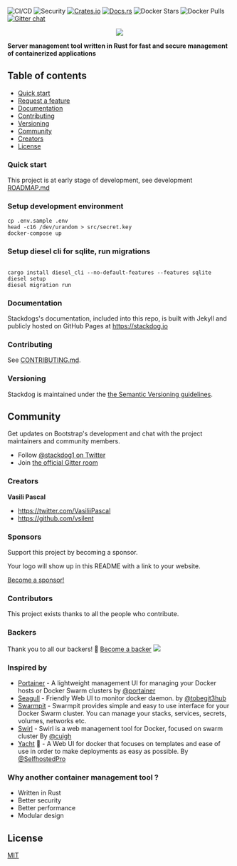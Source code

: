 ![CI/CD](https://github.com/vsilent/stackdog/actions/workflows/docker.yml/badge.svg)
![Security](https://github.com/vsilent/stackdog/actions/workflows/codacy-analysis.yml/badge.svg)
[![Crates.io](https://img.shields.io/crates/v/stackdog.svg)](https://crates.io/crates/stackdog)
[![Docs.rs](https://docs.rs/stackdog/badge.svg)](https://docs.rs/stackdog)
![Docker Stars](https://img.shields.io/docker/stars/trydirect/stackdog.svg)
![Docker Pulls](https://img.shields.io/docker/pulls/trydirect/stackdog.svg)
[![Gitter chat](https://badges.gitter.im/stackdog/community.png)](https://gitter.im/stackdog/community)


<p></p><p></p><p></p>

<p align="center">
<img src="https://user-images.githubusercontent.com/42473/109795596-c7a14f00-7c1f-11eb-8358-583d4008f42d.jpg">
</p>


**Server management tool written in Rust for fast and secure management of containerized applications**


<p></p><p></p>

## Table of contents
- [Quick start](#quick-start)
- [Request a feature](https://github.com/vsilent/stackdog/issues/new)
- [Documentation](#documentation)
- [Contributing](#contributing)
- [Versioning](#versioning)
- [Community](#community)
- [Creators](#creators)
- [License](#license)


### Quick start

This project is at early stage of development, see development [ROADMAP.md](ROADMAP.md)

### Setup development environment

```
cp .env.sample .env
head -c16 /dev/urandom > src/secret.key
docker-compose up
```

### Setup diesel cli for sqlite, run migrations
```aidl

cargo install diesel_cli --no-default-features --features sqlite
diesel setup
diesel migration run

```

### Documentation
Stackdogs's documentation, included into this repo, is built with Jekyll and
publicly hosted on GitHub Pages at https://stackdog.io

### Contributing
See [CONTRIBUTING.md](CONTRIBUTING.md).

### Versioning
Stackdog is maintained under the [the Semantic Versioning guidelines](https://semver.org/).

## Community
Get updates on Bootstrap's development and chat with the project maintainers and community members.

- Follow [@stackdog1 on Twitter](https://twitter.com/stackdog1)
- Join [the official Gitter room](https://gitter.im/stackdog/community)

### Creators
**Vasili Pascal**
- <https://twitter.com/VasiliiPascal>
- <https://github.com/vsilent>

### Sponsors
Support this project by becoming a sponsor.

Your logo will show up in this README with a link to your website.

[Become a sponsor!](https://opencollective.com/stackdog#sponsor)

### Contributors
This project exists thanks to all the people who contribute.

### Backers
Thank you to all our backers! 🙏 [Become a backer](https://opencollective.com/stackdog#backer)
<a href="https://opencollective.com/stackdog#backers" target="_blank"><img src="https://opencollective.com/stackdog/backers.svg?width=890" /></a>

### Inspired by

- [Portainer](https://github.com/portainer/portainer) - A lightweight management UI for managing your Docker hosts or Docker Swarm clusters by [@portainer](https://github.com/portainer)
- [Seagull](https://github.com/tobegit3hub/seagull) - Friendly Web UI to monitor docker daemon. by [@tobegit3hub](https://github.com/tobegit3hub)
- [Swarmpit](https://github.com/swarmpit/swarmpit) - Swarmpit provides simple and easy to use interface for your Docker Swarm cluster. You can manage your stacks, services, secrets, volumes, networks etc.
- [Swirl](https://github.com/cuigh/swirl) - Swirl is a web management tool for Docker, focused on swarm cluster By [@cuigh](https://github.com/cuigh/)
- [Yacht](https://github.com/SelfhostedPro/Yacht) :construction: - A Web UI for docker that focuses on templates and ease of use in order to make deployments as easy as possible. By [@SelfhostedPro](https://github.com/SelfhostedPro)

### Why another container management tool ?
- Written in Rust
- Better security
- Better performance
- Modular design

## License
[MIT](LICENSE-MIT)
